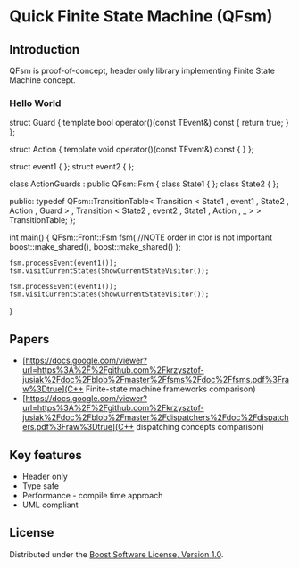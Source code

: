 Quick Finite State Machine (QFsm)
================================

## Introduction
QFsm is proof-of-concept, header only library implementing Finite State Machine concept.

### Hello World
struct Guard {
    template<typename TEvent>
    bool operator()(const TEvent&) const { return true; }
};

struct Action {
    template<typename TEvent>
    void operator()(const TEvent&) const { }
};

struct event1 { };
struct event2 { };

class ActionGuards : public QFsm::Fsm
{
    class State1 { };
    class State2 { };

public:
    typedef QFsm::TransitionTable<
        Transition < State1 , event1 , State2 ,  Action , Guard >
      , Transition < State2 , event2 , State1 ,  Action , _     >
    > TransitionTable;
};

int main() {
    QFsm::Front::Fsm<ActionGuards> fsm(
        //NOTE order in ctor is not important
        boost::make_shared<Action>(),
        boost::make_shared<Guard>()
    );

    fsm.processEvent(event1());
    fsm.visitCurrentStates(ShowCurrentStateVisitor());

    fsm.processEvent(event1());
    fsm.visitCurrentStates(ShowCurrentStateVisitor());
}

## Papers
 * [https://docs.google.com/viewer?url=https%3A%2F%2Fgithub.com%2Fkrzysztof-jusiak%2Fdoc%2Fblob%2Fmaster%2Ffsms%2Fdoc%2Ffsms.pdf%3Fraw%3Dtrue](C++ Finite-state machine frameworks comparison)
 * [https://docs.google.com/viewer?url=https%3A%2F%2Fgithub.com%2Fkrzysztof-jusiak%2Fdoc%2Fblob%2Fmaster%2Fdispatchers%2Fdoc%2Fdispatchers.pdf%3Fraw%3Dtrue](C++ dispatching concepts comparison)

## Key features
* Header only
* Type safe
* Performance - compile time approach
* UML compliant

## License
Distributed under the [Boost Software License, Version 1.0](http://www.boost.org/LICENSE_1_0.txt).

